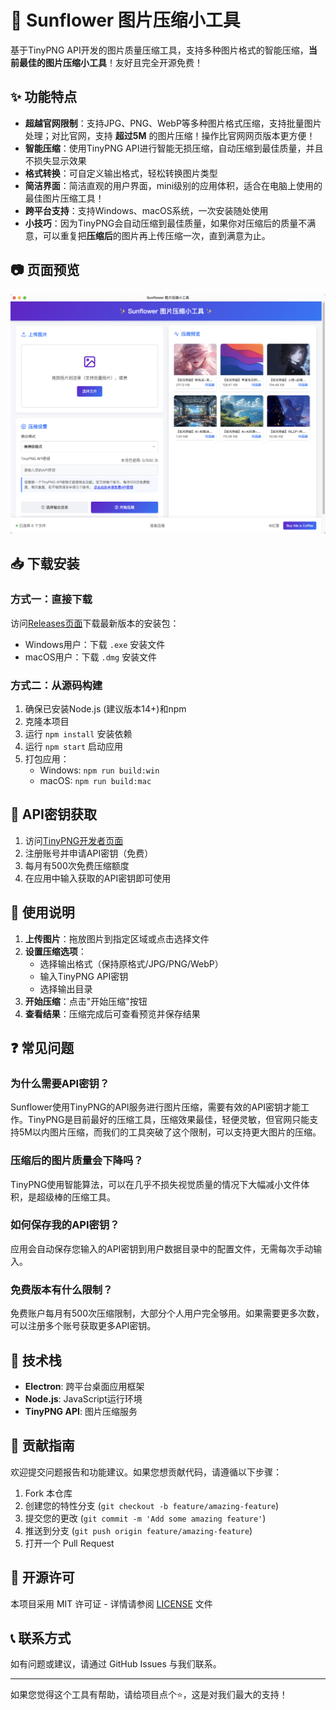 # 🌻 Sunflower 图片压缩小工具

基于TinyPNG API开发的图片质量压缩工具，支持多种图片格式的智能压缩，**当前最佳的图片压缩小工具**！友好且完全开源免费！

## ✨ 功能特点

- **超越官网限制**：支持JPG、PNG、WebP等多种图片格式压缩，支持批量图片处理；对比官网，支持 **超过5M** 的图片压缩！操作比官网网页版本更方便！
- **智能压缩**：使用TinyPNG API进行智能无损压缩，自动压缩到最佳质量，并且不损失显示效果
- **格式转换**：可自定义输出格式，轻松转换图片类型
- **简洁界面**：简洁直观的用户界面，mini级别的应用体积，适合在电脑上使用的最佳图片压缩工具！
- **跨平台支持**：支持Windows、macOS系统，一次安装随处使用
- **小技巧**：因为TinyPNG会自动压缩到最佳质量，如果你对压缩后的质量不满意，可以重复把**压缩后**的图片再上传压缩一次，直到满意为止。

## 📷 页面预览
![image](assets/image.png)

## 📥 下载安装

### 方式一：直接下载

访问[Releases页面](https://github.com/yourusername/sunflower-image-compressor/releases)下载最新版本的安装包：
- Windows用户：下载 `.exe` 安装文件
- macOS用户：下载 `.dmg` 安装文件

### 方式二：从源码构建

1. 确保已安装Node.js (建议版本14+)和npm
2. 克隆本项目
3. 运行 `npm install` 安装依赖
4. 运行 `npm start` 启动应用
5. 打包应用：
   - Windows: `npm run build:win`
   - macOS: `npm run build:mac`

## 🔑 API密钥获取

1. 访问[TinyPNG开发者页面](https://tinypng.com/developers)
2. 注册账号并申请API密钥（免费）
3. 每月有500次免费压缩额度
4. 在应用中输入获取的API密钥即可使用

## 📝 使用说明

1. **上传图片**：拖放图片到指定区域或点击选择文件
2. **设置压缩选项**：
   - 选择输出格式（保持原格式/JPG/PNG/WebP）
   - 输入TinyPNG API密钥
   - 选择输出目录
3. **开始压缩**：点击"开始压缩"按钮
4. **查看结果**：压缩完成后可查看预览并保存结果

## ❓ 常见问题

### 为什么需要API密钥？
Sunflower使用TinyPNG的API服务进行图片压缩，需要有效的API密钥才能工作。TinyPNG是目前最好的压缩工具，压缩效果最佳，轻便灵敏，但官网只能支持5M以内图片压缩，而我们的工具突破了这个限制，可以支持更大图片的压缩。

### 压缩后的图片质量会下降吗？
TinyPNG使用智能算法，可以在几乎不损失视觉质量的情况下大幅减小文件体积，是超级棒的压缩工具。

### 如何保存我的API密钥？
应用会自动保存您输入的API密钥到用户数据目录中的配置文件，无需每次手动输入。

### 免费版本有什么限制？
免费账户每月有500次压缩限制，大部分个人用户完全够用。如果需要更多次数，可以注册多个账号获取更多API密钥。

## 🔧 技术栈

- **Electron**: 跨平台桌面应用框架
- **Node.js**: JavaScript运行环境
- **TinyPNG API**: 图片压缩服务

## 🤝 贡献指南

欢迎提交问题报告和功能建议。如果您想贡献代码，请遵循以下步骤：

1. Fork 本仓库
2. 创建您的特性分支 (`git checkout -b feature/amazing-feature`)
3. 提交您的更改 (`git commit -m 'Add some amazing feature'`)
4. 推送到分支 (`git push origin feature/amazing-feature`)
5. 打开一个 Pull Request

## 📄 开源许可

本项目采用 MIT 许可证 - 详情请参阅 [LICENSE](LICENSE) 文件

## 📞 联系方式

如有问题或建议，请通过 GitHub Issues 与我们联系。

---

如果您觉得这个工具有帮助，请给项目点个⭐️，这是对我们最大的支持！
